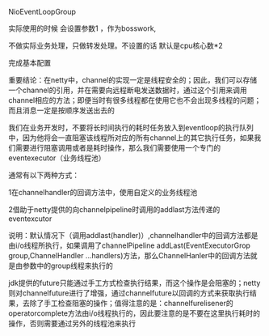 NioEventLoopGroup 

实际使用的时候 会设置参数1 ，作为bosswork,

不做实际业务处理，只做转发处理。不设置的话 默认是cpu核心数*2

完成基本配置





重要结论：在netty中，channel的实现一定是线程安全的；因此，我们可以存储一个channel的引用，并在需要向远程断电发送数据时，通过这个引用来调用channel相应的方法；即便当时有很多线程都在使用它也不会出现多线程的问题；而且消息一定是按顺序发送出去的



我们在业务开发时，不要将长时间执行的耗时任务放入到eventloop的执行队列中，因为他将会一直阻塞该线程所对应的所有channel上的其它执行任务，如果我们需要进行阻塞调用或者是耗时操作，那么我们需要使用一个专门的eventexecutor（业务线程池）

通常有以下两种方式：

1在channelhandler的回调方法中，使用自定义的业务线程池

2借助于netty提供的向channelpipeline时调用的addlast方法传递的eventexcutor

说明：默认情况下（调用addlast(handler)）,channelhandler中的回调方法都是由i/o线程所执行，如果调用了channelPipeline addLast(EventExecutorGrop group,ChannelHandler ...handlers)方法，那么ChannelHanler中的回调方法就是由参数中的group线程来执行的





jdk提供的future只能通过手工方式检查执行结果，而这个操作是会阻塞的；netty则对channelfuture进行了增强，通过channelfuture以回调的方式来获取执行结果，去除了手工检查阻塞的操作；值得注意的是：channelfurelisener的operatorcomplete方法由i/o线程执行的，因此要注意的是不要在这里执行耗时的操作，否则需要通过另外的线程池来执行





